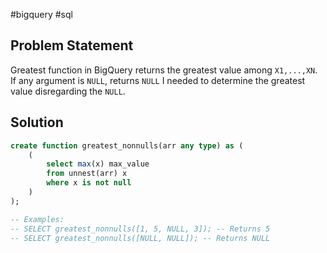 #bigquery #sql

## Problem Statement
Greatest function in BigQuery returns the greatest value among `X1,...,XN`. If any argument is `NULL`, returns `NULL`
I needed to determine the greatest value disregarding the `NULL`. 
## Solution

```sql 
create function greatest_nonnulls(arr any type) as (
	(
		select max(x) max_value
		from unnest(arr) x
		where x is not null
	)
);

-- Examples:
-- SELECT greatest_nonnulls([1, 5, NULL, 3]); -- Returns 5
-- SELECT greatest_nonnulls([NULL, NULL]); -- Returns NULL
```